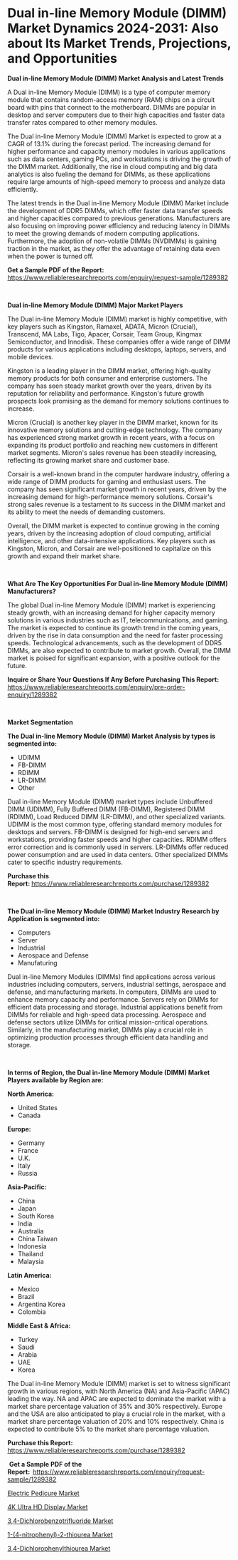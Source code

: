<p><h1>Dual in-line Memory Module (DIMM) Market Dynamics 2024-2031: Also about Its Market Trends, Projections, and Opportunities</h1></p><p><strong>Dual in-line Memory Module (DIMM) Market Analysis and Latest Trends</strong></p>
<p><p>A Dual in-line Memory Module (DIMM) is a type of computer memory module that contains random-access memory (RAM) chips on a circuit board with pins that connect to the motherboard. DIMMs are popular in desktop and server computers due to their high capacities and faster data transfer rates compared to other memory modules.</p><p>The Dual in-line Memory Module (DIMM) Market is expected to grow at a CAGR of 13.1% during the forecast period. The increasing demand for higher performance and capacity memory modules in various applications such as data centers, gaming PCs, and workstations is driving the growth of the DIMM market. Additionally, the rise in cloud computing and big data analytics is also fueling the demand for DIMMs, as these applications require large amounts of high-speed memory to process and analyze data efficiently.</p><p>The latest trends in the Dual in-line Memory Module (DIMM) Market include the development of DDR5 DIMMs, which offer faster data transfer speeds and higher capacities compared to previous generations. Manufacturers are also focusing on improving power efficiency and reducing latency in DIMMs to meet the growing demands of modern computing applications. Furthermore, the adoption of non-volatile DIMMs (NVDIMMs) is gaining traction in the market, as they offer the advantage of retaining data even when the power is turned off.</p></p>
<p><strong>Get a Sample PDF of the Report:&nbsp;</strong> <a href="https://www.reliableresearchreports.com/enquiry/request-sample/1289382">https://www.reliableresearchreports.com/enquiry/request-sample/1289382</a></p>
<p>&nbsp;</p>
<p><strong>Dual in-line Memory Module (DIMM) Major Market Players</strong></p>
<p><p>The Dual in-line Memory Module (DIMM) market is highly competitive, with key players such as Kingston, Ramaxel, ADATA, Micron (Crucial), Transcend, MA Labs, Tigo, Apacer, Corsair, Team Group, Kingmax Semiconductor, and Innodisk. These companies offer a wide range of DIMM products for various applications including desktops, laptops, servers, and mobile devices.</p><p>Kingston is a leading player in the DIMM market, offering high-quality memory products for both consumer and enterprise customers. The company has seen steady market growth over the years, driven by its reputation for reliability and performance. Kingston's future growth prospects look promising as the demand for memory solutions continues to increase.</p><p>Micron (Crucial) is another key player in the DIMM market, known for its innovative memory solutions and cutting-edge technology. The company has experienced strong market growth in recent years, with a focus on expanding its product portfolio and reaching new customers in different market segments. Micron's sales revenue has been steadily increasing, reflecting its growing market share and customer base.</p><p>Corsair is a well-known brand in the computer hardware industry, offering a wide range of DIMM products for gaming and enthusiast users. The company has seen significant market growth in recent years, driven by the increasing demand for high-performance memory solutions. Corsair's strong sales revenue is a testament to its success in the DIMM market and its ability to meet the needs of demanding customers.</p><p>Overall, the DIMM market is expected to continue growing in the coming years, driven by the increasing adoption of cloud computing, artificial intelligence, and other data-intensive applications. Key players such as Kingston, Micron, and Corsair are well-positioned to capitalize on this growth and expand their market share.</p></p>
<p>&nbsp;</p>
<p><strong>What Are The Key Opportunities For Dual in-line Memory Module (DIMM) Manufacturers?</strong></p>
<p><p>The global Dual in-line Memory Module (DIMM) market is experiencing steady growth, with an increasing demand for higher capacity memory solutions in various industries such as IT, telecommunications, and gaming. The market is expected to continue its growth trend in the coming years, driven by the rise in data consumption and the need for faster processing speeds. Technological advancements, such as the development of DDR5 DIMMs, are also expected to contribute to market growth. Overall, the DIMM market is poised for significant expansion, with a positive outlook for the future.</p></p>
<p><strong>Inquire or Share Your Questions If Any Before Purchasing This Report:</strong> <a href="https://www.reliableresearchreports.com/enquiry/pre-order-enquiry/1289382">https://www.reliableresearchreports.com/enquiry/pre-order-enquiry/1289382</a></p>
<p>&nbsp;</p>
<p><strong>Market Segmentation</strong></p>
<p><strong>The Dual in-line Memory Module (DIMM) Market Analysis by types is segmented into:</strong></p>
<p><ul><li>UDIMM</li><li>FB-DIMM</li><li>RDIMM</li><li>LR-DIMM</li><li>Other</li></ul></p>
<p><p>Dual in-line Memory Module (DIMM) market types include Unbuffered DIMM (UDIMM), Fully Buffered DIMM (FB-DIMM), Registered DIMM (RDIMM), Load Reduced DIMM (LR-DIMM), and other specialized variants. UDIMM is the most common type, offering standard memory modules for desktops and servers. FB-DIMM is designed for high-end servers and workstations, providing faster speeds and higher capacities. RDIMM offers error correction and is commonly used in servers. LR-DIMMs offer reduced power consumption and are used in data centers. Other specialized DIMMs cater to specific industry requirements.</p></p>
<p><strong>Purchase this Report:&nbsp;</strong><a href="https://www.reliableresearchreports.com/purchase/1289382">https://www.reliableresearchreports.com/purchase/1289382</a></p>
<p>&nbsp;</p>
<p><strong>The Dual in-line Memory Module (DIMM) Market Industry Research by Application is segmented into:</strong></p>
<p><ul><li>Computers</li><li>Server</li><li>Industrial</li><li>Aerospace and Defense</li><li>Manufaturing</li></ul></p>
<p><p>Dual in-line Memory Modules (DIMMs) find applications across various industries including computers, servers, industrial settings, aerospace and defense, and manufacturing markets. In computers, DIMMs are used to enhance memory capacity and performance. Servers rely on DIMMs for efficient data processing and storage. Industrial applications benefit from DIMMs for reliable and high-speed data processing. Aerospace and defense sectors utilize DIMMs for critical mission-critical operations. Similarly, in the manufacturing market, DIMMs play a crucial role in optimizing production processes through efficient data handling and storage.</p></p>
<p>&nbsp;</p>
<p><strong>In terms of Region, the Dual in-line Memory Module (DIMM) Market Players available by Region are:</strong></p>
<p>
    <p> <strong> North America: </strong>
        <ul>
            <li>United States</li>
            <li>Canada</li>
        </ul>
        </p> 
    <p> <strong> Europe: </strong>
        <ul>
            <li>Germany</li>
            <li>France</li>
            <li>U.K.</li>
            <li>Italy</li>
            <li>Russia</li>
        </ul>
        </p> 
    <p> <strong> Asia-Pacific: </strong>
        <ul>
            <li>China</li>
            <li>Japan</li>
            <li>South Korea</li>
            <li>India</li>
            <li>Australia</li>
            <li>China Taiwan</li>
            <li>Indonesia</li>
            <li>Thailand</li>
            <li>Malaysia</li>
        </ul>
        </p> 
    <p> <strong> Latin America: </strong>
        <ul>
            <li>Mexico</li>
            <li>Brazil</li>
            <li>Argentina Korea</li>
            <li>Colombia</li>
        </ul>
        </p> 
    <p> <strong> Middle East & Africa: </strong>
        <ul>
            <li>Turkey</li>
            <li>Saudi</li>
            <li>Arabia</li>
            <li>UAE</li>
            <li>Korea</li>
        </ul>
    </p>
    </p>
<p><p>The Dual in-line Memory Module (DIMM) market is set to witness significant growth in various regions, with North America (NA) and Asia-Pacific (APAC) leading the way. NA and APAC are expected to dominate the market with a market share percentage valuation of 35% and 30% respectively. Europe and the USA are also anticipated to play a crucial role in the market, with a market share percentage valuation of 20% and 10% respectively. China is expected to contribute 5% to the market share percentage valuation.</p></p>
<p><strong>Purchase this Report: </strong><a href="https://www.reliableresearchreports.com/purchase/1289382">https://www.reliableresearchreports.com/purchase/1289382</a></p>
<p>&nbsp;<strong>Get a Sample PDF of the Report:&nbsp;&nbsp;</strong><a href="https://www.reliableresearchreports.com/enquiry/request-sample/1289382">https://www.reliableresearchreports.com/enquiry/request-sample/1289382</a></p>
<p><strong></strong></p>
<p><p><a href="https://view.publitas.com/reportprime-1/decoding-the-electric-pedicure-market-a-deep-dive-into-the-latest-market-trends-market-segmentation-and-competitive-analysis/">Electric Pedicure Market</a></p><p><a href="https://view.publitas.com/reportprime-1/4k-ultra-hd-display-market-research-report-provides-thorough-industry-overview-which-offers-an-in-depth-analysis-of-product-trends-and-new-market-divisions/">4K Ultra HD Display Market</a></p><p><a href="https://eight-handstand-8fb.notion.site/Insights-into-3-4-Dichlorobenzotrifluoride-Market-Size-Analysing-Market-Share-Trends-and-Growth-f-fcb2f66abcfe483ea4309c56274a5424">3,4-Dichlorobenzotrifluoride Market</a></p><p><a href="https://simplistic-meeting-7ee.notion.site/1-4-nitrophenyl-2-thiourea-Market-Offers-Provide-Insightful-Data-for-the-Time-Period-from-2024-to--192a54cb3f3242c3bd972f32b308a8e5">1-(4-nitrophenyl)-2-thiourea Market</a></p><p><a href="https://skillful-vermicelli-b89.notion.site/3-4-Dichlorophenylthiourea-Market-Size-2024-2031-Global-Industrial-Analysis-Key-Geographical-Regi-cb110946cbd54363ace91f087b0e85ff">3,4-Dichlorophenylthiourea Market</a></p></p>